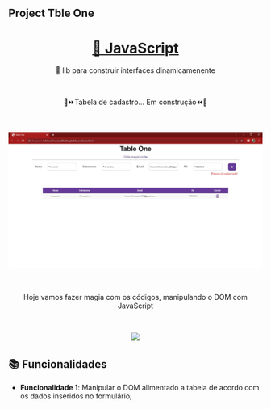 ## Project Tble One
<h1 align="center">
    <a href="https://developer.mozilla.org/pt-BR/docs/Web/JavaScript">🔗 JavaScript</a>
</h1>
<p align="center">🚀 lib para construir interfaces dinamicamenente</p> <br>

<p align="center">🚧⏩Tabela de cadastro... Em construção⏪🚧</p>
<br>
<p align="center">
<img src="images/print.jpeg"/>
</p> <br>

<p align="center">Hoje vamos fazer magia com os códigos, manipulando o DOM com JavaScript</p>
<br>
<p align="center">
<img src="https://media.giphy.com/media/EXmLHydTBn7gc/giphy.gif"/>
</p>



## :books: Funcionalidades
* <b>Funcionalidade 1</b>: Manipular o DOM alimentado a tabela de acordo com os dados inseridos no formulário;